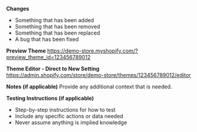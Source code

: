 **Changes**
- Something that has been added
- Something that has been removed
- Something that has been replaced
- A bug that has been fixed

**Preview Theme**
https://demo-store.myshopify.com/?preview_theme_id=123456789012

**Theme Editor - Direct to New Setting**
https://admin.shopify.com/store/demo-store/themes/123456789012/editor

**Notes (if applicable)**
Provide any additional context that is needed.

**Testing Instructions (if applicable)**
- Step-by-step instructions for how to test
- Include any specific actions or data needed
- Never assume anything is implied knowledge
